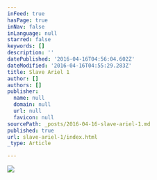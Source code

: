 ```yaml
---
inFeed: true
hasPage: true
inNav: false
inLanguage: null
starred: false
keywords: []
description: ''
datePublished: '2016-04-16T04:56:04.602Z'
dateModified: '2016-04-16T04:55:29.283Z'
title: Slave Ariel 1
author: []
authors: []
publisher:
  name: null
  domain: null
  url: null
  favicon: null
sourcePath: _posts/2016-04-16-slave-ariel-1.md
published: true
url: slave-ariel-1/index.html
_type: Article

---
```

![](https://the-grid-user-content.s3-us-west-2.amazonaws.com/b5db1d4b-9690-4eee-8966-36043fbb949b.jpg)